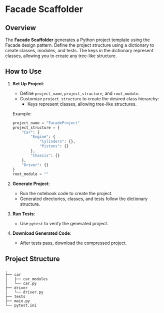# Facade Scaffolder

## Overview
The **Facade Scaffolder** generates a Python project template using the Facade design pattern. Define the project structure using a dictionary to create classes, modules, and tests. The keys in the dictionary represent classes, allowing you to create any tree-like structure.

## How to Use

1. **Set Up Project**:
    - Define `project_name`, `project_structure`, and `root_module`.
    - Customize `project_structure` to create the desired class hierarchy:
        - Keys represent classes, allowing tree-like structures.

    Example:

    ```python
    project_name = "FacadeProject"
    project_structure = {
        "Car": {
            "Engine": {
                "Cylinders": {},
                "Pistons": {}
            },
            "Chassis": {}
        },
        "Driver": {}
    }
    root_module = ""
    ```

2. **Generate Project**:
    - Run the notebook code to create the project.
    - Generated directories, classes, and tests follow the dictionary structure.

3. **Run Tests**:
    - Use `pytest` to verify the generated project.

4. **Download Generated Code**:
    - After tests pass, download the compressed project.

## Project Structure

```
.
├── car
│   ├── car_modules
│   └── car.py
├── driver
│   └── driver.py
├── tests
├── main.py
└── pytest.ini
```
